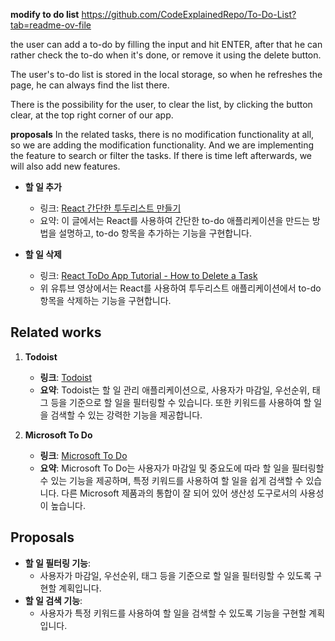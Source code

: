 **modify to do list**
https://github.com/CodeExplainedRepo/To-Do-List?tab=readme-ov-file

the user can add a to-do by filling the input and hit ENTER, after that he can rather check the to-do when it's done, or remove it using the delete button.

The user's to-do list is stored in the local storage, so when he refreshes the page, he can always find the list there.

There is the possibility for the user, to clear the list, by clicking the button clear, at the top right corner of our app.


**proposals**
In the related tasks, there is no modification functionality at all, so we are adding the modification functionality. And we are implementing the feature to search or filter the tasks. If there is time left afterwards, we will also add new features.


- **할 일 추가**
  - 링크: [React 간단한 투두리스트 만들기](https://velog.io/@soonmac/React-%EA%B0%84%EB%8B%A8%ED%95%9C-%ED%88%AC%EB%91%90%EB%A6%AC%EC%8A%A4%ED%8A%B8-%EB%A7%8C%EB%93%A4%EA%B8%B0)
  - 요약: 이 글에서는 React를 사용하여 간단한 to-do 애플리케이션을 만드는 방법을 설명하고, to-do 항목을 추가하는 기능을 구현합니다.

- **할 일 삭제**
  - 링크: [React ToDo App Tutorial - How to Delete a Task](https://www.youtube.com/watch?v=Yln_FXYGS7U)
  - 위 유튜브 영상에서는 React를 사용하여 투두리스트 애플리케이션에서 to-do 항목을 삭제하는 기능을 구현합니다.


## Related works

1. **Todoist**
   - **링크**: [Todoist](https://todoist.com/)
   - **요약**: Todoist는 할 일 관리 애플리케이션으로, 사용자가 마감일, 우선순위, 태그 등을 기준으로 할 일을 필터링할 수 있습니다. 또한 키워드를 사용하여 할 일을 검색할 수 있는 강력한 기능을 제공합니다.

2. **Microsoft To Do**
   - **링크**: [Microsoft To Do](https://todo.microsoft.com/)
   - **요약**: Microsoft To Do는 사용자가 마감일 및 중요도에 따라 할 일을 필터링할 수 있는 기능을 제공하며, 특정 키워드를 사용하여 할 일을 쉽게 검색할 수 있습니다. 다른 Microsoft 제품과의 통합이 잘 되어 있어 생산성 도구로서의 사용성이 높습니다.

## Proposals

- **할 일 필터링 기능**:
  - 사용자가 마감일, 우선순위, 태그 등을 기준으로 할 일을 필터링할 수 있도록 구현할 계획입니다.
- **할 일 검색 기능**:
  - 사용자가 특정 키워드를 사용하여 할 일을 검색할 수 있도록 기능을 구현할 계획입니다.
